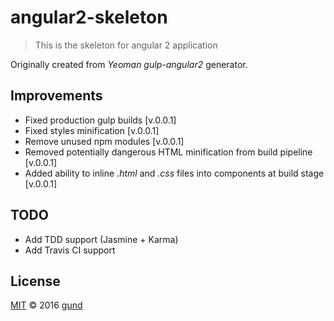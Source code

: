 # angular2-skeleton  

> This is the skeleton for angular 2 application

Originally created from *Yeoman gulp-angular2* generator.

## Improvements
- Fixed production gulp builds [v.0.0.1]
- Fixed styles minification [v.0.0.1]
- Remove unused npm modules [v.0.0.1]
- Removed potentially dangerous HTML minification from build pipeline [v.0.0.1]
- Added ability to inline *.html* and *.css* files into components at build stage [v.0.0.1]

## TODO
- Add TDD support (Jasmine + Karma)
- Add Travis CI support

## License

[MIT](./LICENSE) © 2016 [gund](https://github.com/gund)

